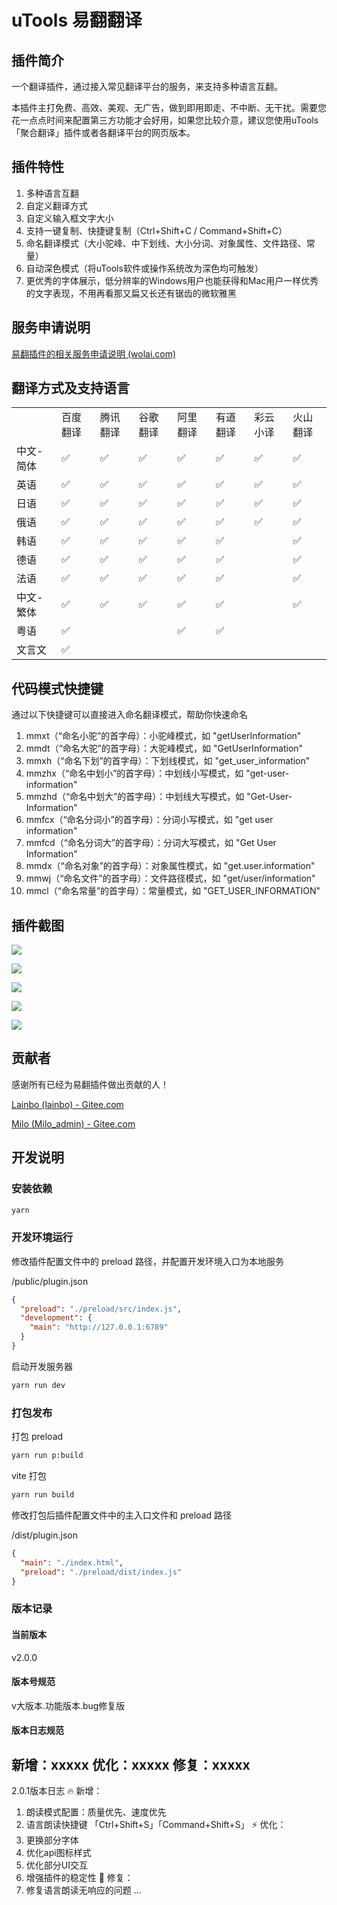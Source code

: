 # uTools 易翻翻译

## 插件简介

一个翻译插件，通过接入常见翻译平台的服务，来支持多种语言互翻。

本插件主打免费、高效、美观、无广告，做到即用即走、不中断、无干扰。需要您花一点点时间来配置第三方功能才会好用，如果您比较介意，建议您使用uTools「聚合翻译」插件或者各翻译平台的网页版本。


## 插件特性

1. 多种语言互翻
2. 自定义翻译方式
3. 自定义输入框文字大小
4. 支持一键复制、快捷键复制（Ctrl+Shift+C / Command+Shift+C）
5. 命名翻译模式（大小驼峰、中下划线、大小分词、对象属性、文件路径、常量）
6. 自动深色模式（将uTools软件或操作系统改为深色均可触发）
7. 更优秀的字体展示，低分辨率的Windows用户也能获得和Mac用户一样优秀的文字表现，不用再看那又扁又长还有锯齿的微软雅黑


## 服务申请说明

[易翻插件的相关服务申请说明 (wolai.com)](https://www.wolai.com/jtSV7oah6M7rErz2RMFzo)

## 翻译方式及支持语言

|           |          |          |          |          |          |          |          |
| --------- | -------- | -------- | -------- | -------- | -------- | -------- | -------- |
|           | 百度翻译 | 腾讯翻译 | 谷歌翻译 | 阿里翻译 | 有道翻译 | 彩云小译 | 火山翻译 |
| 中文-简体 | ✅        | ✅        | ✅        | ✅        | ✅        | ✅        | ✅        |
| 英语      | ✅        | ✅        | ✅        | ✅        | ✅        | ✅        | ✅        |
| 日语      | ✅        | ✅        | ✅        | ✅        | ✅        | ✅        | ✅        |
| 俄语      | ✅        | ✅        | ✅        | ✅        | ✅        | ✅        | ✅        |
| 韩语      | ✅        | ✅        | ✅        | ✅        | ✅        |          | ✅        |
| 德语      | ✅        | ✅        | ✅        | ✅        | ✅        |          | ✅        |
| 法语      | ✅        | ✅        | ✅        | ✅        | ✅        |          | ✅        |
| 中文-繁体 | ✅        | ✅        | ✅        | ✅        | ✅        |          | ✅        |
| 粤语      | ✅        |          |          | ✅        | ✅        |          |          |
| 文言文    | ✅        |          |          |          |          |          |          |


## 代码模式快捷键

通过以下快捷键可以直接进入命名翻译模式，帮助你快速命名

1. mmxt（“命名小驼”的首字母）：小驼峰模式，如 "getUserInformation"
2. mmdt（“命名大驼”的首字母）：大驼峰模式，如 "GetUserInformation"
3. mmxh（“命名下划”的首字母）：下划线模式，如 "get_user_information"
4. mmzhx（“命名中划小”的首字母）：中划线小写模式，如 "get-user-information"
5. mmzhd（“命名中划大”的首字母）：中划线大写模式，如 "Get-User-Information"
6. mmfcx（“命名分词小”的首字母）：分词小写模式，如 "get user information"
7. mmfcd（“命名分词大”的首字母）：分词大写模式，如 "Get User Information"
8. mmdx（“命名对象”的首字母）：对象属性模式，如 "get.user.information"
9. mmwj（“命名文件”的首字母）：文件路径模式，如 "get/user/information"
10. mmcl（“命名常量”的首字母）：常量模式，如 "GET_USER_INFORMATION"

## 插件截图

![](doc/1.png) 

![](doc/2.png) 

![](doc/3.png) 

![](doc/4.png) 

![](doc/5.png) 


## 贡献者

感谢所有已经为易翻插件做出贡献的人！

[Lainbo (lainbo) - Gitee.com](https://gitee.com/lainbo)

[Milo (Milo_admin) - Gitee.com](https://gitee.com/Milo_admin)


## 开发说明

### 安装依赖

```bash
yarn
```

### 开发环境运行

修改插件配置文件中的 preload 路径，并配置开发环境入口为本地服务

/public/plugin.json

```json
{
  "preload": "./preload/src/index.js",
  "development": {
    "main": "http://127.0.0.1:6789"
  }
}
```

启动开发服务器

```bash
yarn run dev
```

### 打包发布

打包 preload

```bash
yarn run p:build
```

vite 打包

```bash
yarn run build
```

修改打包后插件配置文件中的主入口文件和 preload 路径

/dist/plugin.json

```json
{
  "main": "./index.html",
  "preload": "./preload/dist/index.js"
}
```

### 版本记录

#### 当前版本
v2.0.0

#### 版本号规范

v大版本.功能版本.bug修复版

#### 版本日志规范
新增：xxxxx
优化：xxxxx
修复：xxxxx
-------------------------
2.0.1版本日志
🔥 新增：
1. 朗读模式配置：质量优先、速度优先
2. 语言朗读快捷键 「Ctrl+Shift+S」「Command+Shift+S」
⚡️ 优化：
1. 更换部分字体
2. 优化api图标样式
3. 优化部分UI交互
3. 增强插件的稳定性
🐞 修复：
1. 修复语言朗读无响应的问题
...
